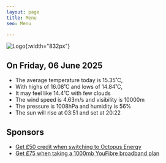 ```yaml
---
layout: page
title: Menu
seo: Menu

---
```


![Logo](/images/logo.jpg){:width="832px"}

<!-- weather_marker starts -->
## On Friday, 06 June 2025

- The average temperature today is 15.35˚C,
- With highs of 16.08˚C and lows of 14.84˚C,
- It may feel like 14.4˚C with few clouds
- The wind speed is 4.63m/s and visibility is 10000m
- The pressure is 1008hPa and humidity is 56%
- The sun will rise at 03:51 and set at 20:22

<!-- weather_marker ends -->

## Sponsors

- [Get £50 credit when switching to Octopus Energy](https://bit.ly/3oD1nnS)
- [Get £75 when taking a 1000mb YouFibre broadband plan](https://aklam.io/91zWhU?)
